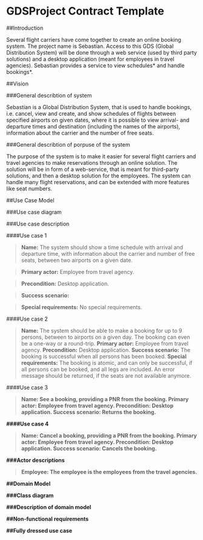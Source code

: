 # GDSProject Contract Template


##Introduction

Several flight carriers have come together to create an online booking system. The project name is Sebastian. Access to this GDS (Global Distribution System) will be done through a web service (used by third party solutions) and a desktop application (meant for employees in travel agencies). Sebastian provides a service to view schedules* and handle bookings*.   

##Vision

###General describtion of system

Sebastian is a Global Distribution System, that is used to handle bookings, i.e. cancel, view and create, and show schedules of flights between specified airports on given dates, where it is possible to view arrival- and departure times and destination (including the names of the airports), information about the carrier and the number of free seats. 

###General describtion of porpuse of the system

The purpose of the system is to make it easier for several flight carriers and travel agencies to make reservations through an online solution. The solution will be in form of a web-service, that is meant for third-party solutions, and then a desktop solution for the employees. The system can handle many flight reservations, and can be extended with more features like seat numbers.

##Use Case Model

###Use case diagram

###Use case description

####Use case 1

> <b>Name:</b> The system should show a time schedule with arrival and departure time, with information about the carrier and number of free seats, between two airports on a given date.

> <b>Primary actor:</b> Employee from travel agency.

> <b>Precondition:</b> Desktop application.

> <b>Success scenario:</b> 

> <b>Special requirements:</b> No special requirements.

####Use case 2

> <b>Name:</b> The system should be able to make a booking for up to 9 persons, between to airports on a given day. The booking can even be a one-way or a round-trip. 
> <b>Primary actor:</b> Employee from travel agency.
> <b>Precondition:</b> Desktop application.
> <b>Success scenario:</b> The booking is successful when all persons has been booked. 
> <b>Special requirements:</b> The booking is atomic, and can only be successful, if all persons can be booked, and all legs are included. An error message should be returned, if the seats are not available anymore.

####Use case 3

> <b>Name: See a booking, providing a PNR from the booking.
> <b>Primary actor: Employee from travel agency.
> <b>Precondition: Desktop application.
> <b>Success scenario: Returns the booking.

####Use case 4

> <b>Name:</b> Cancel a booking, providing a PNR from the booking.
> <b>Primary actor:</b> Employee from travel agency.
> <b>Precondition:</b> Desktop application.
> <b>Success scenario:</b> Cancels the booking.



###Actor descriptions

> <b>Employee:</b> The employee is the employees from the travel agencies.

##Domain Model

###Class diagram

###Description of domain model

##Non-functional requirements

##Fully dressed use case
